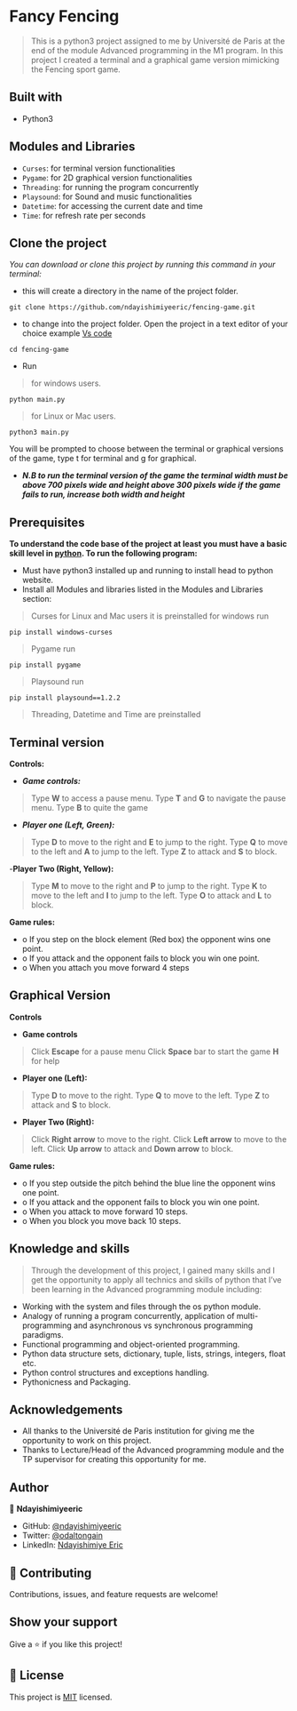 # Fancy Fencing

> This is a python3 project assigned to me by Université de Paris at the end of the module Advanced programming in the M1 program. In this project I created a terminal and a graphical game version mimicking the Fencing sport game.

## Built with
- Python3

## Modules and Libraries
- `Curses`: for terminal version functionalities
- `Pygame`: for 2D graphical version functionalities
- `Threading`: for running the program concurrently
- `Playsound`: for Sound and music functionalities
- `Datetime`: for accessing the current date and time
- `Time`: for refresh rate per seconds

## Clone the project
*You can download or clone this project by running this command in your terminal:*
- this will create a directory in the name of the project folder.
```
git clone https://github.com/ndayishimiyeeric/fencing-game.git
```
- to change into the project folder. Open the project in a text editor of your choice example [Vs code](https://code.visualstudio.com/)
```
cd fencing-game
```
- Run 
> for windows users.
```
python main.py
```
> for Linux or Mac users.
```
python3 main.py
```
You will be prompted to choose between the terminal or graphical versions of the   game, type t for terminal and g for graphical.
- ***N.B to run the terminal version of the game the terminal width must be above 700 pixels wide and height above 300 pixels wide if the game fails to run, increase both width and height***

## Prerequisites
**To understand the code base of the project at least you must have a basic skill level in [python](https://www.python.org/). To run the following program:**
- Must have python3 installed up and running to install head to python website.
- Install all Modules and libraries listed in the Modules and Libraries section:
> Curses for Linux and Mac users it is preinstalled for windows run
```
pip install windows-curses
```
> Pygame run
```
pip install pygame
```
> Playsound run
```
pip install playsound==1.2.2
```
> Threading, Datetime and Time are preinstalled

## Terminal version
**Controls:**
- ***Game controls:***
> Type **W** to access a pause menu. Type **T** and **G** to navigate the pause menu.
> Type **B** to quite the game

- ***Player one (Left, Green):***
> Type **D** to move to the right and **E** to jump to the right.
> Type **Q** to move to the left and **A** to jump to the left.
> Type **Z** to attack and **S** to block.

-**Player Two (Right, Yellow):**
> Type **M** to move to the right and **P** to jump to the right.
> Type **K** to move to the left and **I** to jump to the left.
> Type **O** to attack and **L** to block.

**Game rules:**
- o	If you step on the block element (Red box) the opponent wins one point.
- o	If you attack and the opponent fails to block you win one point.
- o	When you attach you move forward 4 steps

## Graphical Version
**Controls**
- **Game controls**
> Click **Escape** for a pause menu
> Click **Space** bar to start the game **H** for help

- **Player one (Left):**
> Type **D** to move to the right.
> Type **Q** to move to the left.
> Type **Z** to attack and **S** to block.

- **Player Two (Right):**
> Click **Right arrow** to move to the right.
> Click **Left arrow** to move to the left.
> Click **Up arrow** to attack and **Down arrow** to block.

**Game rules:**
- o	If you step outside the pitch behind the blue line the opponent wins one point.
- o	If you attack and the opponent fails to block you win one point.
- o	When you attack to move forward 10 steps.
- o	When you block you move back 10 steps.

## Knowledge and skills
> Through the development of this project, I gained many skills and I get the opportunity to apply all technics and skills of python that I’ve been learning in the Advanced programming module including:
- Working with the system and files through the os python module.
-	Analogy of running a program concurrently, application of multi-programming and asynchronous vs synchronous programming paradigms.
-	Functional programming and object-oriented programming.
-	Python data structure sets, dictionary, tuple, lists, strings, integers, float etc.
-	Python control structures and exceptions handling.
-	Pythonicness and Packaging.

## Acknowledgements
-	All thanks to the Université de Paris institution for giving me the opportunity to work on this project.
-	Thanks to Lecture/Head of the Advanced programming module and the TP supervisor for creating this opportunity for me.

## Author

👤 **Ndayishimiyeeric**

- GitHub: [@ndayishimiyeeric](https://github.com/ndayishimiyeeric)
- Twitter: [@odaltongain](https://twitter.com/odaltongain)
- LinkedIn: [Ndayishimiye Eric](https://linkedin.com/in/nderic)

## 🤝 Contributing

Contributions, issues, and feature requests are welcome!

## Show your support

Give a ⭐️ if you like this project!

## 📝 License

This project is [MIT](./LICENSE) licensed.
